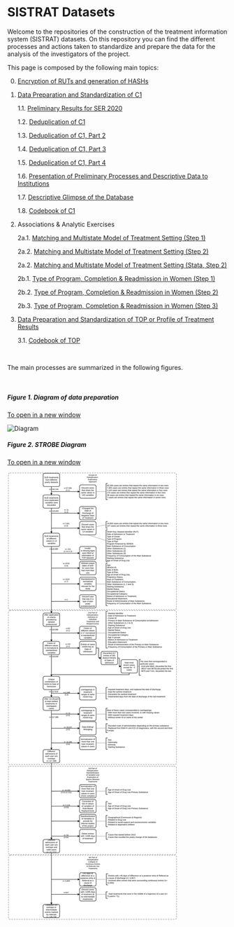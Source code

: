 # SISTRAT Datasets

Welcome to the repositories of the construction of the treatment information system (SISTRAT) datasets. On this repository you can find the different processes and actions taken to standardize and prepare the data for the analysis of the investigators of the project.

This page is composed by the following main topics:

0. [Encryption of RUTs and generation of HASHs](Encript.html)

1. [Data Preparation and Standardization of C1](Data_prep_C1) 

    1.1. [Preliminary Results for SER 2020](SER_Stata.html)
    
    1.2. [Deduplication of C1](Duplicates)
    
    1.3. [Deduplication of C1, Part 2](Duplicates2)
    
    1.4. [Deduplication of C1, Part 3](Duplicates3)
    
    1.5. [Deduplication of C1, Part 4](Duplicates4)
    
    1.6. [Presentation of Preliminary Processes and Descriptive Data to Institutions](Presentación2)
    
    1.7. [Descriptive Glimpse of the Database](Desc)
    
    1.8. [Codebook of C1](codebook)

2. Associations & Analytic Exercises
    
    2a.1. [Matching and Multistate Model of Treatment Setting (Step 1)](Matching_Process_APR_21)
    
    2a.2. [Matching and Multistate Model of Treatment Setting (Step 2)](Matching_Process2_APR_21)
    
    2a.2. [Matching and Multistate Model of Treatment Setting (Stata, Step 2)](Matching_Process2_stata_APR_21)
    
    2b.1. [Type of Program, Completion & Readmission in Women (Step 1)](Proyecto_carla3)
    
    2b.2. [Type of Program, Completion & Readmission in Women (Step 2)](Proyecto_carla32)
    
    2b.3. [Type of Program, Completion & Readmission in Women (Step 3)](Proyecto_carla33)
  
3. [Data Preparation and Standardization of TOP or Profile of Treatment Results](Data_prep_TOP)

    3.1. [Codebook of TOP](codebook_TOP)


<br>

The main processes are summarized in the following figures.

<br>

##### Figure 1. Diagram of data preparation
<a href="https://fondecytacc.github.io/SUD_health_Chile.github.io/Figures/RUT_Administraci%C3%B3n.svg" target="_blank">To open in a new window</a>

![Diagram](Figures/RUT_Administración.svg) 

##### Figure 2. STROBE Diagram
<a href="https://fondecytacc.github.io/SUD_health_Chile.github.io/Figures/Diagram_STROBE.svg" target="_blank">To open in a new window</a>

![STROBE](Figures/Diagram_STROBE.svg)